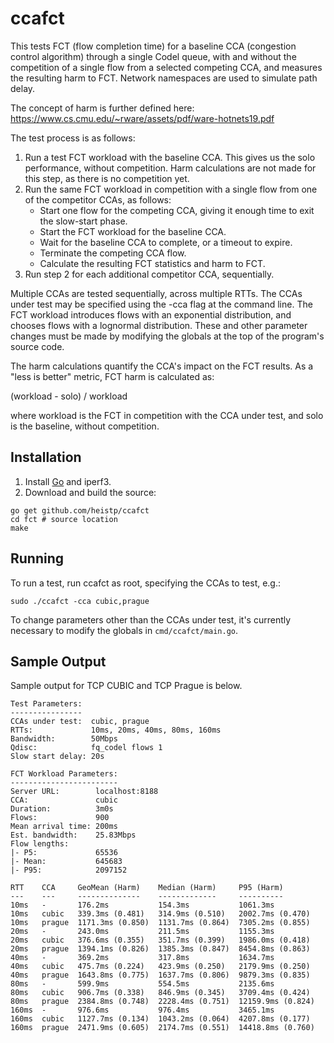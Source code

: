 ccafct
======

This tests FCT (flow completion time) for a baseline CCA (congestion
control algorithm) through a single Codel queue, with and without the
competition of a single flow from a selected competing CCA, and
measures the resulting harm to FCT. Network namespaces are used to
simulate path delay.

The concept of harm is further defined here:
https://www.cs.cmu.edu/~rware/assets/pdf/ware-hotnets19.pdf

The test process is as follows:

1. Run a test FCT workload with the baseline CCA. This gives us the
   solo performance, without competition. Harm calculations are not
   made for this step, as there is no competition yet.
2. Run the same FCT workload in competition with a single flow from
   one of the competitor CCAs, as follows:
   * Start one flow for the competing CCA, giving it enough time to
     exit the slow-start phase.
   * Start the FCT workload for the baseline CCA.
   * Wait for the baseline CCA to complete, or a timeout to expire.
   * Terminate the competing CCA flow.
   * Calculate the resulting FCT statistics and harm to FCT.
3. Run step 2 for each additional competitor CCA, sequentially.

Multiple CCAs are tested sequentially, across multiple RTTs. The CCAs
under test may be specified using the -cca flag at the command line.
The FCT workload introduces flows with an exponential distribution,
and chooses flows with a lognormal distribution. These and other
parameter changes must be made by modifying the globals at the top of
the program's source code.

The harm calculations quantify the CCA's impact on the FCT results. As
a "less is better" metric, FCT harm is calculated as:

(workload - solo) / workload

where workload is the FCT in competition with the CCA under test, and
solo is the baseline, without competition.

Installation
------------

1. Install [Go](https://golang.org/dl/) and iperf3.
2. Download and build the source:
```
go get github.com/heistp/ccafct
cd fct # source location
make
```

Running
-------

To run a test, run ccafct as root, specifying the CCAs to test, e.g.:

```
sudo ./ccafct -cca cubic,prague
```

To change parameters other than the CCAs under test, it's currently
necessary to modify the globals in `cmd/ccafct/main.go`.

Sample Output
-------------

Sample output for TCP CUBIC and TCP Prague is below.

```
Test Parameters:
----------------
CCAs under test:  cubic, prague
RTTs:             10ms, 20ms, 40ms, 80ms, 160ms
Bandwidth:        50Mbps
Qdisc:            fq_codel flows 1
Slow start delay: 20s

FCT Workload Parameters:
------------------------
Server URL:        localhost:8188
CCA:               cubic
Duration:          3m0s
Flows:             900
Mean arrival time: 200ms
Est. bandwidth:    25.83Mbps
Flow lengths:      
|- P5:             65536
|- Mean:           645683
|- P95:            2097152

RTT    CCA     GeoMean (Harm)    Median (Harm)     P95 (Harm)
---    ---     --------------    -------------     ----------
10ms   -       176.2ms           154.3ms           1061.3ms
10ms   cubic   339.3ms (0.481)   314.9ms (0.510)   2002.7ms (0.470)
10ms   prague  1171.3ms (0.850)  1131.7ms (0.864)  7305.2ms (0.855)
20ms   -       243.0ms           211.5ms           1155.3ms
20ms   cubic   376.6ms (0.355)   351.7ms (0.399)   1986.0ms (0.418)
20ms   prague  1394.1ms (0.826)  1385.3ms (0.847)  8454.8ms (0.863)
40ms   -       369.2ms           317.8ms           1634.7ms
40ms   cubic   475.7ms (0.224)   423.9ms (0.250)   2179.9ms (0.250)
40ms   prague  1643.8ms (0.775)  1637.7ms (0.806)  9879.3ms (0.835)
80ms   -       599.9ms           554.5ms           2135.6ms
80ms   cubic   906.7ms (0.338)   846.9ms (0.345)   3709.4ms (0.424)
80ms   prague  2384.8ms (0.748)  2228.4ms (0.751)  12159.9ms (0.824)
160ms  -       976.6ms           976.4ms           3465.1ms
160ms  cubic   1127.7ms (0.134)  1043.2ms (0.064)  4207.8ms (0.177)
160ms  prague  2471.9ms (0.605)  2174.7ms (0.551)  14418.8ms (0.760)
```
